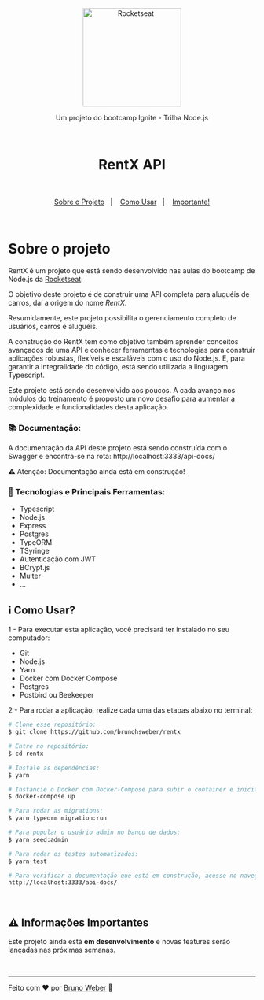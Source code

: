 <div align="center">
	    <img alt="Rocketseat" src="https://res.cloudinary.com/brunohsweber/image/upload/v1598031546/rocketseat_logo.png" width="200px"/>
</div>

<p align="center">
Um projeto do bootcamp Ignite - Trilha Node.js
</p>

<br>

<h1 align="center">
RentX API
</h1>

<br>

<p align="center">
  <a href="#sobre-o-projeto">Sobre o Projeto</a>&nbsp;&nbsp;&nbsp;|&nbsp;&nbsp;&nbsp;
  <a href="#information_source-como-usar">Como Usar</a>&nbsp;&nbsp;&nbsp;|&nbsp;&nbsp;&nbsp;
  <a href="#warning-informações-importantes">Importante!</a>
</p>

<br>

# Sobre o projeto

RentX é um projeto que está sendo desenvolvido nas aulas do bootcamp de Node.js da [Rocketseat](http://www.rocketseat.com.br).

O objetivo deste projeto é de construir uma API completa para aluguéis de carros, daí a origem do nome _RentX_.

Resumidamente, este projeto possibilita o gerenciamento completo de usuários, carros e aluguéis.

A construção do RentX tem como objetivo também aprender conceitos avançados de uma API e conhecer ferramentas e tecnologias para construir aplicações robustas, flexíveis e escaláveis com o uso do Node.js. E, para garantir a integralidade do código, está sendo utilizada a linguagem Typescript.

Este projeto está sendo desenvolvido aos poucos. A cada avanço nos módulos do treinamento é proposto um novo desafio para aumentar a complexidade e funcionalidades desta aplicação.

### :books: Documentação:

A documentação da API deste projeto está sendo construída com o Swagger e encontra-se na rota: http://localhost:3333/api-docs/

:warning: Atenção: Documentação ainda está em construção!

### :rocket: Tecnologias e Principais Ferramentas:

- Typescript
- Node.js
- Express
- Postgres
- TypeORM
- TSyringe
- Autenticação com JWT
- BCrypt.js
- Multer
- ...

## :information_source: Como Usar?

1 - Para executar esta aplicação, você precisará ter instalado no seu computador:

- Git
- Node.js
- Yarn
- Docker com Docker Compose
- Postgres
- Postbird ou Beekeeper

2 - Para rodar a aplicação, realize cada uma das etapas abaixo no terminal:

```bash
# Clone esse repositório:
$ git clone https://github.com/brunohsweber/rentx

# Entre no repositório:
$ cd rentx

# Instale as dependências:
$ yarn

# Instancie o Docker com Docker-Compose para subir o container e iniciar a aplicação:
$ docker-compose up

# Para rodar as migrations:
$ yarn typeorm migration:run

# Para popular o usuário admin no banco de dados:
$ yarn seed:admin

# Para rodar os testes automatizados:
$ yarn test

# Para verificar a documentação que está em construção, acesse no navegador:
http://localhost:3333/api-docs/

```
<br>

## :warning: Informações Importantes

Este projeto ainda está **em desenvolvimento** e novas features serão lançadas nas próximas semanas.

<br>

---

Feito com ♥ por [Bruno Weber](https://brunoweber.com.br) :wave: